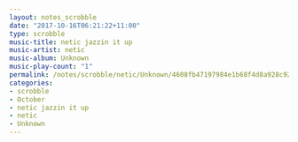 ```yaml
---
layout: notes_scrobble
date: "2017-10-16T06:21:22+11:00"
type: scrobble
music-title: netic jazzin it up
music-artist: netic
music-album: Unknown
music-play-count: "1"
permalink: /notes/scrobble/netic/Unknown/4608fb47197984e1b68f4d8a928c92cbeab87eaf.html
categories:
- scrobble
- October
- netic jazzin it up
- netic
- Unknown
---
```

